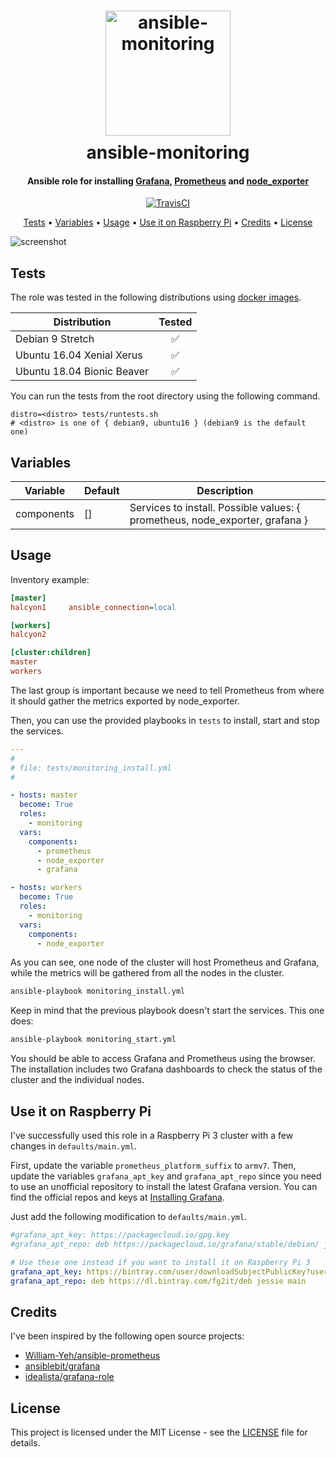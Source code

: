 <h1 align="center">
  <div style="margin:10px;">
    <img src="https://github.com/fdiazgon/fdiazgon.github.io/blob/master/art/ansible-monitoring-logo.png?raw=true" alt="ansible-monitoring" width="200px">
  </div>
  ansible-monitoring
</h1>

<h4 align="center">Ansible role for installing <a href="https://grafana.com">Grafana</a>, <a href="https://prometheus.io">Prometheus</a> and <a href="https://github.com/prometheus/node_exporter">node_exporter</a>
</h4>

<p align="center">
  <a href="https://travis-ci.org/fdiazgon/ansible-monitoring">
    <img src="https://travis-ci.org/fdiazgon/ansible-monitoring.svg?branch=master" alt="TravisCI">
  </a>

</p>

<p align="center">
  <a href="#tests">Tests</a> •
  <a href="#variables">Variables</a> •
  <a href="#usage">Usage</a> •
  <a href="#use-it-on-raspberry-pi">Use it on Raspberry Pi</a> •
  <a href="#credits">Credits</a> •
  <a href="#license">License</a>
</p>

![screenshot](https://github.com/fdiazgon/fdiazgon.github.io/blob/master/art/ansible-monitoring.gif?raw=true)

## Tests

The role was tested in the following distributions using [docker images](https://github.com/fdiazgon/docker-ansible).

| Distribution                | Tested             |
| --------------------------- |:------------------:|
| Debian 9 Stretch            | :white_check_mark: |
| Ubuntu 16.04 Xenial Xerus   | :white_check_mark: |
| Ubuntu 18.04 Bionic Beaver  | :white_check_mark: |

You can run the tests from the root directory using the following command.

```shell
distro=<distro> tests/runtests.sh
# <distro> is one of { debian9, ubuntu16 } (debian9 is the default one)
```

## Variables

| Variable    | Default  | Description  |
|-------------|----------| -------------|
| components  | []       | Services to install. Possible values: { prometheus, node_exporter, grafana }  |

## Usage

Inventory example:

```ini
[master]
halcyon1     ansible_connection=local

[workers]
halcyon2

[cluster:children]
master
workers
```

The last group is important because we need to tell Prometheus from where it should gather the metrics exported by node_exporter.

Then, you can use the provided playbooks in `tests` to install, start and stop the services.

```yml
---
#
# file: tests/monitoring_install.yml
#

- hosts: master
  become: True
  roles:
    - monitoring
  vars:
    components:
      - prometheus
      - node_exporter
      - grafana

- hosts: workers
  become: True
  roles:
    - monitoring
  vars:
    components:
      - node_exporter
```
As you can see, one node of the cluster will host Prometheus and Grafana, while the metrics will be gathered from all the nodes in the cluster.

```bash
ansible-playbook monitoring_install.yml
```

Keep in mind that the previous playbook doesn't start the services. This one does:

```bash
ansible-playbook monitoring_start.yml
```

You should be able to access Grafana and Prometheus using the browser. The installation includes two Grafana dashboards to check the status of the cluster and the individual nodes.

## Use it on Raspberry Pi

I've successfully used this role in a Raspberry Pi 3 cluster with a few changes in `defaults/main.yml`.

First, update the variable `prometheus_platform_suffix` to `armv7`. Then, update the variables `grafana_apt_key` and `grafana_apt_repo` since you need to use an unofficial repository to install the latest Grafana version. You can find the official repos and keys at [Installing Grafana](http://docs.grafana.org/installation/).

Just add the following modification to `defaults/main.yml`.

```yml
#grafana_apt_key: https://packagecloud.io/gpg.key
#grafana_apt_repo: deb https://packagecloud.io/grafana/stable/debian/ jessie main

# Use these one instead if you want to install it on Raspberry Pi 3
grafana_apt_key: https://bintray.com/user/downloadSubjectPublicKey?username=bintray
grafana_apt_repo: deb https://dl.bintray.com/fg2it/deb jessie main
```

## Credits

I've been inspired by the following open source projects:

* [William-Yeh/ansible-prometheus](https://github.com/William-Yeh/ansible-prometheus)
* [ansiblebit/grafana](https://github.com/ansiblebit/grafana)
* [idealista/grafana-role](https://github.com/idealista/grafana-role)

## License

This project is licensed under the MIT License - see the [LICENSE](LICENSE) file for details.
